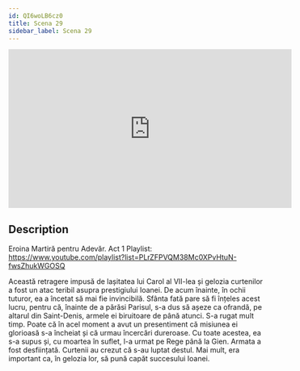 ```yaml
---
id: QI6woLB6cz0
title: Scena 29
sidebar_label: Scena 29
---
```


<iframe
  width="560"
  height="315"
  src="https://www.youtube.com/embed/QI6woLB6cz0"
  title="YouTube video player"
  frameborder="0"
  allow="accelerometer; autoplay; clipboard-write; encrypted-media; gyroscope; picture-in-picture; web-share"
  referrerpolicy="strict-origin-when-cross-origin"
  allowfullscreen
></iframe>

## Description

Eroina Martiră pentru Adevăr. Act 1 
Playlist: https://www.youtube.com/playlist?list=PLrZFPVQM38Mc0XPvHtuN-fwsZhukWGOSQ 

Această retragere impusă de lașitatea lui Carol al VII-lea și gelozia curtenilor a fost un atac teribil asupra prestigiului Ioanei.
De acum înainte, în ochii tuturor, ea a încetat să mai fie invincibilă.
Sfânta fată pare să fi înțeles acest lucru, pentru că, înainte de a părăsi Parisul, s-a dus să așeze ca ofrandă, pe altarul din Saint-Denis, armele ei biruitoare de până atunci. S-a rugat mult timp. Poate că în acel moment a avut un presentiment că misiunea ei glorioasă s-a încheiat și că urmau încercări dureroase. Cu toate acestea, ea s-a supus și, cu moartea în suflet, l-a urmat pe Rege până la Gien. Armata a fost desființată. Curtenii au crezut că s-au luptat destul. Mai mult, era important ca, în gelozia lor, să pună capăt succesului Ioanei.

